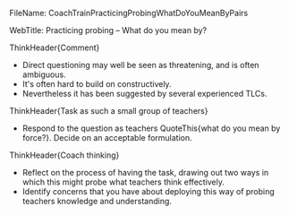 FileName: CoachTrainPracticingProbingWhatDoYouMeanByPairs

WebTitle: Practicing probing – What do you mean by?

ThinkHeader{Comment}

- Direct questioning may well be seen as threatening, and is often ambiguous.
- It's often hard to build on constructively.
- Nevertheless it has been suggested by several experienced TLCs.

ThinkHeader{Task as such a small group of teachers}

- Respond to the question as teachers QuoteThis{what do you mean by force?}. Decide on an acceptable formulation.

ThinkHeader{Coach thinking}

-  Reflect on the process of having the task, drawing out two ways in which this might probe what teachers think effectively.
- Identify concerns that you have about deploying this way of probing teachers knowledge and understanding.